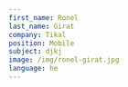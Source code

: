 ```yaml
---
first_name: Ronel
last_name: Girat
company: Tikal
position: Mobile
subject: djkj
image: /img/ronel-girat.jpg
language: he
---
```


